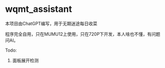 # wqmt_assistant

本项目由ChatGPT编写，用于无期迷途每日收菜

程序完全自用，只在MUMU12上使用，只在720P下开发，本人啥也不懂，有问题问AI。

Todo:

1. 面板展开检测